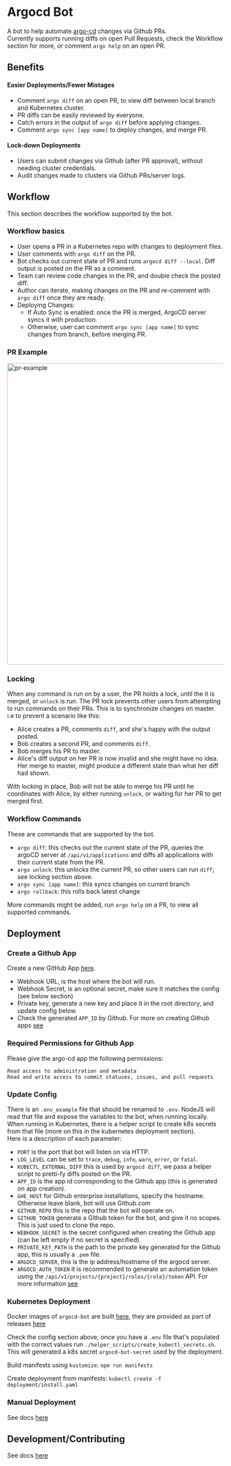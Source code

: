 # Argocd Bot
A bot to help automate [argo-cd](https://github.com/argoproj/argo-cd) changes via Github PRs.  
Currently supports running diffs on open Pull Requests, check the Workflow section for more, or comment `argo help` on an open PR.  

## Benefits
#### Easier Deployments/Fewer Mistages
- Comment `argo diff` on an open PR, to view diff between local branch and Kubernetes cluster.
- PR diffs can be easily reviewed by everyone.
- Catch errors in the output of `argo diff` before applying changes.
- Comment `argo sync [app name]` to deploy changes, and merge PR.

#### Lock-down Deployments
- Users can submit changes via Github (after PR approval), without needing cluster credentials.
- Audit changes made to clusters via Github PRs/server logs.

## Workflow
This section describes the workflow supported by the bot.

### Workflow basics
- User opens a PR in a Kubernetes repo with changes to deployment files.
- User comments with `argo diff` on the PR.
- Bot checks out current state of PR and runs `argocd diff --local`. Diff output is posted on the PR as a comment.
- Team can review code changes in the PR, and double check the posted diff.
- Author can iterate, making changes on the PR and re-comment with `argo diff` once they are ready.
- Deploying Changes:
  - If Auto Sync is enabled: once the PR is merged, ArgoCD server syncs it with production.
  - Otherwise, user can comment `argo sync [app name]` to sync changes from branch, before merging PR.
  
### PR Example
<img width="700" alt="pr-example" src="https://raw.githubusercontent.com/marcb1/argocd-bot/master/docs/readme-images/pr-example.png">

### Locking
When any command is run on by a user, the PR holds a lock, until the it is merged, or `unlock` is run.
The PR lock prevents other users from attempting to run commands on their PRs. This is to synchronize changes on master.  
i.e to prevent a scenario like this:
- Alice creates a PR, comments `diff`, and she's happy with the output posted.
- Bob creates a second PR, and comments `diff`.
- Bob merges his PR to master.
- Alice's diff output on her PR is now invalid and she might have no idea. Her merge to master, might produce a different state than what her diff had shown.

With locking in place, Bob will not be able to merge his PR until he coordinates with Alice, by either running `unlock`, or waiting for her PR to get merged first.

### Workflow Commands
These are commands that are supported by the bot.
- `argo diff`: this checks out the current state of the PR, queries the argoCD server at `/api/v1/applications` and diffs all applications with their current state from the PR.
- `argo unlock`: this unlocks the current PR, so other users can run `diff`; see locking section above.
- `argo sync [app name]`: this syncs changes on current branch
- `argo rollback`: this rolls back latest change

More commands might be added, run `argo help` on a PR, to view all supported commands.

## Deployment

### Create a Github App
Create a new GitHub App [here](https://github.com/settings/apps/new).  
- Webhook URL, is the host where the bot will run.
- Webhook Secret, is an optional secret, make sure it matches the config (see below section)
- Private key, generate a new key and place it in the root directory, and update config below.
- Check the generated `APP_ID` by Github.
For more on creating Github apps [see](https://probot.github.io/docs/development/#manually-configuring-a-github-app)

### Required Permissions for Github App
Please give the argo-cd app the following permissions:
```
Read access to administration and metadata
Read and write access to commit statuses, issues, and pull requests 
```

### Update Config
There is an `.env_example` file that should be renamed to `.env`. NodeJS will read that file and expose the variables to the bot, when running locally.  
When running in Kubernetes, there is a helper script to create k8s secrets from that file (more on this in the kubernetes deployment section).  
Here is a description of each parameter:
- `PORT` is the port that bot will listen on via HTTP.
- `LOG_LEVEL` can be set to `trace`, `debug`, `info`, `warn`, `error`, or `fatal`.
- `KUBECTL_EXTERNAL_DIFF` this is used by `argocd diff`, we pass a helper script to pretti-fy diffs posted on the PR.
- `APP_ID` is the app id corresponding to the Github app (this is generated on app creation).
- `GHE_HOST` for Github enterprise installations, specify the hostname. Otherwise leave blank, bot will use Github.com
- `GITHUB_REPO` this is the repo that the bot will operate on.
- `GITHUB_TOKEN` generate a Github token for the bot, and give it no scopes. This is just used to clone the repo.
- `WEBHOOK_SECRET` is the secret configured when creating the Github app (can be left empty if no secret is specified).
- `PRIVATE_KEY_PATH` is the path to the private key generated for the Github app, this is usually a `.pem` file.
- `ARGOCD_SERVER`, this is the ip address/hostname of the argocd server.
- `ARGOCD_AUTH_TOKEN` it is recommended to generate an automation token using the `/api/v1/projects/{project}/roles/{role}/token` API. For more information [see](https://github.com/argoproj/argo-cd/blob/master/docs/security.md#authentication)

### Kubernetes Deployment
Docker images of `argocd-bot` are built [here](https://cloud.docker.com/repository/docker/marcb1/argocd-bot), they are provided as part of releases [here](https://github.com/marcb1/argocd-bot/releases)

Check the config section above, once you have a `.env` file that's populated with the correct values run `./helper_scripts/create_kubectl_secrets.sh`.  
This will generated a k8s secret `argocd-bot-secret` used by the deployment.  

Build manifests using `kustomize`:
`npm run manifests`

Create deployment from manifests:
`kubectl create -f deployment/install.yaml`

### Manual Deployment
See docs [here](./docs/development.md#manual-deployment)

## Development/Contributing
See docs [here](docs/development.md)
